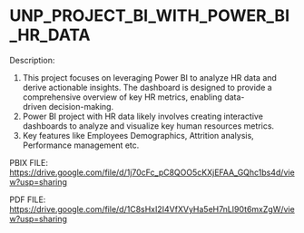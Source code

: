 # UNP_PROJECT_BI_WITH_POWER_BI_HR_DATA
Description: 
1. This project focuses on leveraging Power BI to analyze HR data and derive actionable insights. The dashboard is designed to provide a comprehensive overview of key HR metrics, enabling data-driven decision-making.
2. Power BI project with HR data likely involves creating interactive dashboards to analyze and visualize key human resources metrics.
3. Key features like Employees Demographics, Attrition analysis, Performance management etc.
   
PBIX FILE: https://drive.google.com/file/d/1j70cFc_pC8QOO5cKXjEFAA_GQhc1bs4d/view?usp=sharing

PDF FILE: https://drive.google.com/file/d/1C8sHxI2I4VfXVyHa5eH7nLI90t6mxZgW/view?usp=sharing
